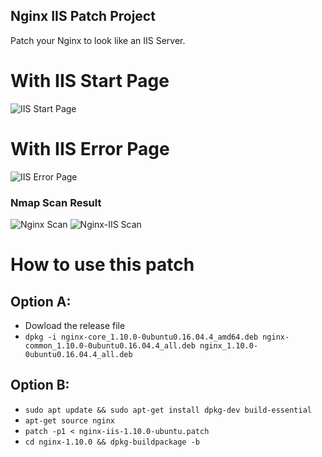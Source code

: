 ## Nginx IIS Patch Project

Patch your Nginx to look like an IIS Server.

# With IIS Start Page

![IIS Start Page](/Nginx-IIS-Patch/img/iis.png)

# With IIS Error Page

![IIS Error Page](/Nginx-IIS-Patch/img/iiserr.png)

### Nmap Scan Result

![Nginx Scan](/Nginx-IIS-Patch/img/Nginx.png)
![Nginx-IIS Scan](/Nginx-IIS-Patch/img/Nginx-IIS.png)

# How to use this patch

## Option A:

- Dowload the release file
- `dpkg -i nginx-core_1.10.0-0ubuntu0.16.04.4_amd64.deb nginx-common_1.10.0-0ubuntu0.16.04.4_all.deb nginx_1.10.0-0ubuntu0.16.04.4_all.deb`

## Option B:

- `sudo apt update && sudo apt-get install dpkg-dev build-essential`
- `apt-get source nginx`
- `patch -p1 < nginx-iis-1.10.0-ubuntu.patch`
- `cd nginx-1.10.0 && dpkg-buildpackage -b`
